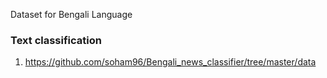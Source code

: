 Dataset for Bengali Language

### Text classification
1. https://github.com/soham96/Bengali_news_classifier/tree/master/data
